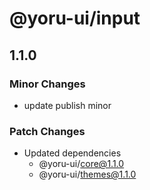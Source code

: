 # @yoru-ui/input

## 1.1.0

### Minor Changes

- update publish minor

### Patch Changes

- Updated dependencies
  - @yoru-ui/core@1.1.0
  - @yoru-ui/themes@1.1.0
